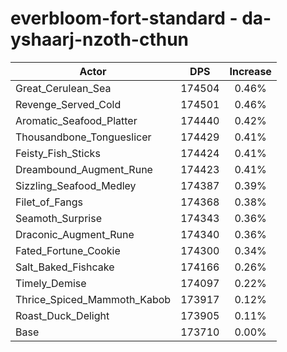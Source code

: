 # everbloom-fort-standard - da-yshaarj-nzoth-cthun
| Actor | DPS | Increase |
|---|:---:|:---:|
|Great_Cerulean_Sea|174504|0.46%|
|Revenge_Served_Cold|174501|0.46%|
|Aromatic_Seafood_Platter|174440|0.42%|
|Thousandbone_Tongueslicer|174429|0.41%|
|Feisty_Fish_Sticks|174424|0.41%|
|Dreambound_Augment_Rune|174423|0.41%|
|Sizzling_Seafood_Medley|174387|0.39%|
|Filet_of_Fangs|174368|0.38%|
|Seamoth_Surprise|174343|0.36%|
|Draconic_Augment_Rune|174340|0.36%|
|Fated_Fortune_Cookie|174300|0.34%|
|Salt_Baked_Fishcake|174166|0.26%|
|Timely_Demise|174097|0.22%|
|Thrice_Spiced_Mammoth_Kabob|173917|0.12%|
|Roast_Duck_Delight|173905|0.11%|
|Base|173710|0.00%|
